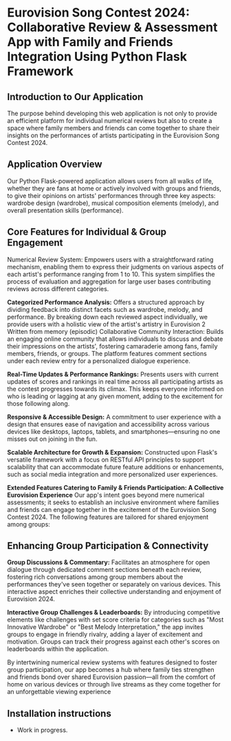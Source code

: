 # Eurovision Song Contest 2024: Collaborative Review & Assessment App with Family and Friends Integration Using Python Flask Framework
## Introduction to Our Application
The purpose behind developing this web application is not only to provide an efficient platform for individual numerical reviews but also to create a space where family members and friends can come together to share their insights on the performances of artists participating in the Eurovision Song Contest 2024.

## Application Overview
Our Python Flask-powered application allows users from all walks of life, whether they are fans at home or actively involved with groups and friends, to give their opinions on artists' performances through three key aspects: wardrobe design (wardrobe), musical composition elements (melody), and overall presentation skills (performance).

## Core Features for Individual & Group Engagement
Numerical Review System: Empowers users with a straightforward rating mechanism, enabling them to express their judgments on various aspects of each artist's performance ranging from 1 to 10. This system simplifies the process of evaluation and aggregation for large user bases contributing reviews across different categories.

**Categorized Performance Analysis:** Offers a structured approach by dividing feedback into distinct facets such as wardrobe, melody, and performance. By breaking down each reviewed aspect individually, we provide users with a holistic view of the artist's artistry in Eurovision 2 Written from memory (episodic) Collaborative Community Interaction: Builds an engaging online community that allows individuals to discuss and debate their impressions on the artists', fostering camaraderie among fans, family members, friends, or groups. The platform features comment sections under each review entry for a personalized dialogue experience.

**Real-Time Updates & Performance Rankings:** Presents users with current updates of scores and rankings in real time across all participating artists as the contest progresses towards its climax. This keeps everyone informed on who is leading or lagging at any given moment, adding to the excitement for those following along.

**Responsive & Accessible Design:** A commitment to user experience with a design that ensures ease of navigation and accessibility across various devices like desktops, laptops, tablets, and smartphones—ensuring no one misses out on joining in the fun.

**Scalable Architecture for Growth & Expansion:** Constructed upon Flask's versatile framework with a focus on RESTful API principles to support scalability that can accommodate future feature additions or enhancements, such as social media integration and more personalized user experiences.

**Extended Features Catering to Family & Friends Participation: A Collective Eurovision Experience**
Our app's intent goes beyond mere numerical assessments; it seeks to establish an inclusive environment where families and friends can engage together in the excitement of the Eurovision Song Contest 2024. The following features are tailored for shared enjoyment among groups:

## Enhancing Group Participation & Connectivity

**Group Discussions & Commentary:** Facilitates an atmosphere for open dialogue through dedicated comment sections beneath each review, fostering rich conversations among group members about the performances they've seen together or separately on various devices. This interactive aspect enriches their collective understanding and enjoyment of Eurovision 2024.

**Interactive Group Challenges & Leaderboards:** By introducing competitive elements like challenges with set score criteria for categories such as "Most Innovative Wardrobe" or "Best Melody Interpretation," the app invites groups to engage in friendly rivalry, adding a layer of excitement and motivation. Groups can track their progress against each other's scores on leaderboards within the application.

By intertwining numerical review systems with features designed to foster group participation, our app becomes a hub where family ties strengthen and friends bond over shared Eurovision passion—all from the comfort of home on various devices or through live streams as they come together for an unforgettable viewing experience

## Installation instructions

- Work in progress.